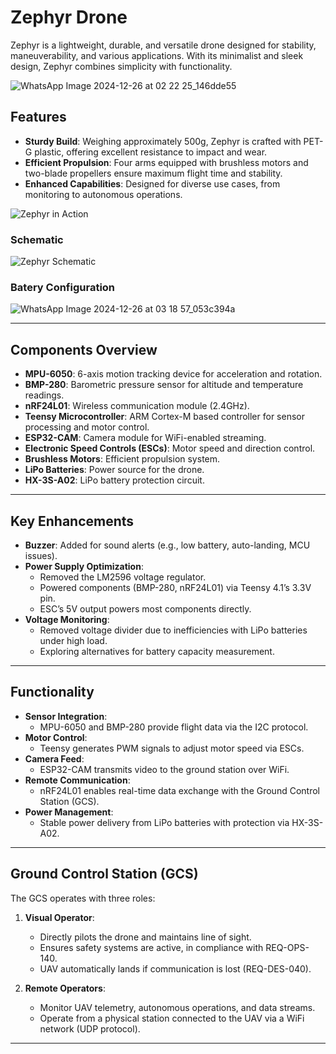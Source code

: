 # Zephyr Drone

Zephyr is a lightweight, durable, and versatile drone designed for stability, maneuverability, and various applications. With its minimalist and sleek design, Zephyr combines simplicity with functionality.

![WhatsApp Image 2024-12-26 at 02 22 25_146dde55](https://github.com/user-attachments/assets/0843fdb5-8438-4eb9-ae1b-8371b0f1b5df)

## Features

- **Sturdy Build**: Weighing approximately 500g, Zephyr is crafted with PET-G plastic, offering excellent resistance to impact and wear.
- **Efficient Propulsion**: Four arms equipped with brushless motors and two-blade propellers ensure maximum flight time and stability.
- **Enhanced Capabilities**: Designed for diverse use cases, from monitoring to autonomous operations.

![Zephyr in Action](https://github.com/user-attachments/assets/c92ed451-4680-48d8-9ecc-6158a53d30d5)

### Schematic

![Zephyr Schematic](https://github.com/user-attachments/assets/9630f589-e46a-48ed-8c8e-9ae53c4a65cf)

### Batery Configuration

![WhatsApp Image 2024-12-26 at 03 18 57_053c394a](https://github.com/user-attachments/assets/76b0476a-1c51-4ab3-950f-1f958d333802)

---

## Components Overview

- **MPU-6050**: 6-axis motion tracking device for acceleration and rotation.
- **BMP-280**: Barometric pressure sensor for altitude and temperature readings.
- **nRF24L01**: Wireless communication module (2.4GHz).
- **Teensy Microcontroller**: ARM Cortex-M based controller for sensor processing and motor control.
- **ESP32-CAM**: Camera module for WiFi-enabled streaming.
- **Electronic Speed Controls (ESCs)**: Motor speed and direction control.
- **Brushless Motors**: Efficient propulsion system.
- **LiPo Batteries**: Power source for the drone.
- **HX-3S-A02**: LiPo battery protection circuit.

---

## Key Enhancements

- **Buzzer**: Added for sound alerts (e.g., low battery, auto-landing, MCU issues).  
- **Power Supply Optimization**: 
  - Removed the LM2596 voltage regulator.
  - Powered components (BMP-280, nRF24L01) via Teensy 4.1’s 3.3V pin.
  - ESC’s 5V output powers most components directly.
- **Voltage Monitoring**: 
  - Removed voltage divider due to inefficiencies with LiPo batteries under high load.
  - Exploring alternatives for battery capacity measurement.

---

## Functionality

- **Sensor Integration**: 
  - MPU-6050 and BMP-280 provide flight data via the I2C protocol.
- **Motor Control**: 
  - Teensy generates PWM signals to adjust motor speed via ESCs.
- **Camera Feed**: 
  - ESP32-CAM transmits video to the ground station over WiFi.
- **Remote Communication**: 
  - nRF24L01 enables real-time data exchange with the Ground Control Station (GCS).
- **Power Management**: 
  - Stable power delivery from LiPo batteries with protection via HX-3S-A02.

---

## Ground Control Station (GCS)

The GCS operates with three roles:

1. **Visual Operator**:  
   - Directly pilots the drone and maintains line of sight.  
   - Ensures safety systems are active, in compliance with REQ-OPS-140.
   - UAV automatically lands if communication is lost (REQ-DES-040).

2. **Remote Operators**:  
   - Monitor UAV telemetry, autonomous operations, and data streams.  
   - Operate from a physical station connected to the UAV via a WiFi network (UDP protocol).

---
